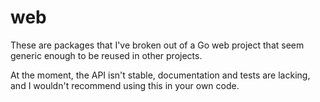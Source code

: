 web
===

These are packages that I've broken out of a Go web project that seem generic
enough to be reused in other projects.

At the moment, the API isn't stable, documentation and tests are lacking, and I
wouldn't recommend using this in your own code.
